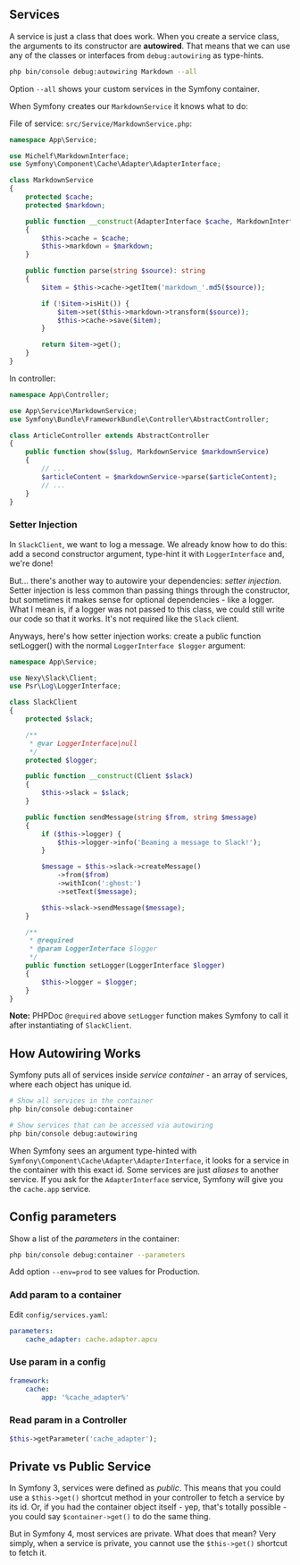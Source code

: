 ## Services

A service is just a class that does work. When you create a service class, the arguments to its constructor are **autowired**. 
That means that we can use any of the classes or interfaces from `debug:autowiring` as type-hints. 

```bash
php bin/console debug:autowiring Markdown --all
```

Option `--all` shows your custom services in the Symfony container.

When Symfony creates our `MarkdownService` it knows what to do:

File of service: `src/Service/MarkdownService.php`:

```php
namespace App\Service;

use Michelf\MarkdownInterface;
use Symfony\Component\Cache\Adapter\AdapterInterface;

class MarkdownService
{
    protected $cache;
    protected $markdown;

    public function __construct(AdapterInterface $cache, MarkdownInterface $markdown)
    {
        $this->cache = $cache;
        $this->markdown = $markdown;
    }

    public function parse(string $source): string
    {
        $item = $this->cache->getItem('markdown_'.md5($source));

        if (!$item->isHit()) {
            $item->set($this->markdown->transform($source));
            $this->cache->save($item);
        }

        return $item->get();
    }
}
```

In controller:

```php
namespace App\Controller;

use App\Service\MarkdownService;
use Symfony\Bundle\FrameworkBundle\Controller\AbstractController;

class ArticleController extends AbstractController
{
    public function show($slug, MarkdownService $markdownService)
    {
        // ...
        $articleContent = $markdownService->parse($articleContent);
        // ...
    }
}
```

### Setter Injection

In `SlackClient`, we want to log a message. We already know how to do this: 
add a second constructor argument, type-hint it with `LoggerInterface` and, we're done!

But... there's another way to autowire your dependencies: *setter injection*. 
Setter injection is less common than passing things through the constructor, but sometimes it makes sense for optional dependencies - like a logger. 
What I mean is, if a logger was not passed to this class, we could still write our code so that it works. 
It's not required like the `Slack` client.

Anyways, here's how setter injection works: create a public function setLogger() with the normal `LoggerInterface $logger` argument:

```php
namespace App\Service;

use Nexy\Slack\Client;
use Psr\Log\LoggerInterface;

class SlackClient
{
    protected $slack;

    /**
     * @var LoggerInterface|null
     */
    protected $logger;

    public function __construct(Client $slack)
    {
        $this->slack = $slack;
    }

    public function sendMessage(string $from, string $message)
    {
        if ($this->logger) {
            $this->logger->info('Beaming a message to Slack!');
        }

        $message = $this->slack->createMessage()
            ->from($from)
            ->withIcon(':ghost:')
            ->setText($message);

        $this->slack->sendMessage($message);
    }

    /**
     * @required
     * @param LoggerInterface $logger
     */
    public function setLogger(LoggerInterface $logger)
    {
        $this->logger = $logger;
    }
}
```

**Note:** PHPDoc `@required` above `setLogger` function makes Symfony to call it after instantiating of `SlackClient`. 

## How Autowiring Works

Symfony puts all of services inside *service container* - an array of services, where each object has unique id.

```bash
# Show all services in the container
php bin/console debug:container

# Show services that can be accessed via autowiring
php bin/console debug:autowiring
```

When Symfony sees an argument type-hinted with `Symfony\Component\Cache\Adapter\AdapterInterface`, it looks for a service in the container with this exact id.
Some services are just *aliases* to another service. 
If you ask for the `AdapterInterface` service, Symfony will give you the `cache.app` service.

## Config parameters

Show a list of the *parameters* in the container:

```bash
php bin/console debug:container --parameters
```

Add option `--env=prod` to see values for Production.

### Add param to a container

Edit `config/services.yaml`:

```yaml
parameters:
    cache_adapter: cache.adapter.apcu
```

### Use param in a config

```yaml
framework:
    cache:
        app: '%cache_adapter%'
```

### Read param in a Controller

```php
$this->getParameter('cache_adapter');
```

## Private vs Public Service

In Symfony 3, services were defined as *public*. 
This means that you could use a `$this->get()` shortcut method in your controller to fetch a service by its id. 
Or, if you had the container object itself - yep, that's totally possible - 
you could say `$container->get()` to do the same thing.

But in Symfony 4, most services are private. What does that mean? 
Very simply, when a service is private, you cannot use the `$this->get()` shortcut to fetch it.
